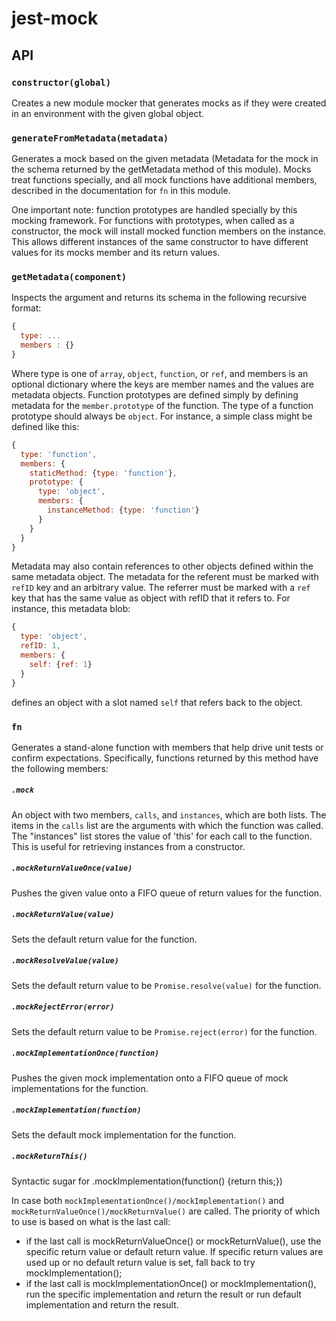 # jest-mock

## API

### `constructor(global)`

Creates a new module mocker that generates mocks as if they were created in an
environment with the given global object.

### `generateFromMetadata(metadata)`

Generates a mock based on the given metadata (Metadata for the mock in
the schema returned by the getMetadata method of this module). Mocks treat
functions specially, and all mock functions have additional members, described
in the documentation for `fn` in this module.


One important note: function prototypes are handled specially by this
mocking framework. For functions with prototypes, when called as a
constructor, the mock will install mocked function members on the instance.
This allows different instances of the same constructor to have different
values for its mocks member and its return values.

### `getMetadata(component)`

Inspects the argument and returns its schema in the following recursive format:

```js
{
  type: ...
  members : {}
}
```

Where type is one of `array`, `object`, `function`, or `ref`, and members
is an optional dictionary where the keys are member names and the values
are metadata objects. Function prototypes are defined simply by defining
metadata for the `member.prototype` of the function. The type of a function
prototype should always be `object`. For instance, a simple class might be
defined like this:

```js
{
  type: 'function',
  members: {
    staticMethod: {type: 'function'},
    prototype: {
      type: 'object',
      members: {
        instanceMethod: {type: 'function'}
      }
    }
  }
}
 ```

Metadata may also contain references to other objects defined within the
same metadata object. The metadata for the referent must be marked with
`refID` key and an arbitrary value. The referrer must be marked with a
`ref` key that has the same value as object with refID that it refers to.
For instance, this metadata blob:

```js
{
  type: 'object',
  refID: 1,
  members: {
    self: {ref: 1}
  }
}
```

defines an object with a slot named `self` that refers back to the object.

### `fn`

Generates a stand-alone function with members that help drive unit tests or
confirm expectations. Specifically, functions returned by this method have
the following members:

##### `.mock`

An object with two members, `calls`, and `instances`, which are both
lists. The items in the `calls` list are the arguments with which the
function was called. The "instances" list stores the value of 'this' for
each call to the function. This is useful for retrieving instances from a
constructor.

##### `.mockReturnValueOnce(value)`

Pushes the given value onto a FIFO queue of return values for the
function.

##### `.mockReturnValue(value)`

Sets the default return value for the function.

##### `.mockResolveValue(value)`

Sets the default return value to be `Promise.resolve(value)` for the function.

##### `.mockRejectError(error)`

Sets the default return value to be `Promise.reject(error)` for the function.

##### `.mockImplementationOnce(function)`

Pushes the given mock implementation onto a FIFO queue of mock
implementations for the function.

##### `.mockImplementation(function)`

Sets the default mock implementation for the function.

##### `.mockReturnThis()`

Syntactic sugar for .mockImplementation(function() {return this;})



In case both `mockImplementationOnce()/mockImplementation()` and
`mockReturnValueOnce()/mockReturnValue()` are called. The priority of which to
use is based on what is the last call:
- if the last call is mockReturnValueOnce() or mockReturnValue(),
  use the specific return value or default return value.
  If specific return values are used up or no default return value is set,
  fall back to try mockImplementation();
- if the last call is mockImplementationOnce() or mockImplementation(),
  run the specific implementation and return the result or run default
  implementation and return the result.
